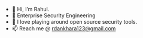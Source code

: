 - 👋 Hi, I’m Rahul.
- 👀 Enterprise Security Engineering
- 💞️ I love playing around open source security tools.
- 📫 Reach me @ rdankhara123@gmail.com
